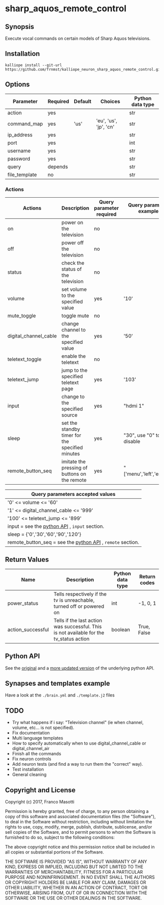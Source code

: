 # sharp_aquos_remote_control

## Synopsis

Execute vocal commands on certain models of Sharp Aquos televisions.

## Installation

    kalliope install --git-url https://github.com/frnmst/kalliope_neuron_sharp_aquos_remote_control.git

## Options

| Parameter     | Required | Default | Choices                   | Python data type |
|-------------- |----------|---------|---------------------------|------------------|
| action        | yes      |         | <See the next table>      |   str
| command_map   | yes      | 'us'    | 'eu', 'us', 'jp', 'cn'    |   str
| ip_address    | yes      |         |                           |   str
| port          | yes      |         |                           |   int
| username      | yes      |         |                           |   str
| password      | yes      |         |                           |   str
| query         | depends  |         |                           |   str
| file_template | no       |         |                           |   str

### Actions

| Actions                | Description                                      | Query parameter required | Query parameter example        |
|------------------------|--------------------------------------------------|---------------------|---------------------------|
| on                     | power on the television                          |   no                |                           |
| off                    | power off the television                         |   no                |                           |
| status                 | check the status of the television               |   no                |                           |
| volume                 | set volume to the specified value                |   yes               | '10'                      |
| mute_toggle            | toggle mute                                      |   no                |                           |
| digital_channel_cable  | change channel to the specified value            |   yes               | '50'                      |
| teletext_toggle        | enable the teletext                              |   no                |                           |
| teletext_jump          | jump to the specified teletext page              |   yes               | '103'                     |
| input                  | change to the specified source                   |   yes               | "hdmi 1"                  |
| sleep                  | set the standby timer for the specified minutes  |   yes               | "30", use "0" to disable  | 
| remote_button_seq      | imitate the pressing of buttons on the remote    |   yes               | "['menu','left','enter']" |

| Query parameters accepted values      |
|---------------------------------------|
| '0' <= volume <= '60'                 |
| '1' <= digital_channel_cable <= '999' |
| '100' <= teletext_jump <= '899'       |
| input =  see the [python API](https://github.com/sharp-aquos-remote-control/sharp_aquos_rc/blob/master/sharp_aquos_rc/commands/eu.yaml) , `input` section.   |
| sleep = {'0','30','60','90','120'}    |
| remote_button_seq = see the [python API](https://github.com/sharp-aquos-remote-control/blob/master/sharp_aquos_rc/commands/eu.yaml) , `remote` section. |

## Return Values

| Name               | Description         | Python data type | Return codes |
---------------------|---------------------|------------------|--------------|
| power_status        | Tells respectively if the tv is unreachable, turned off or powered on | int | -1, 0, 1 |
| action_successful   | Tells if the last action was successful. This is not available for the tv_status action | boolean | True, False |

## Python API

See the [original](https://github.com/jmoore987/sharp_aquos_rc) and a
[more updated version](https://github.com/frnmst/sharp_aquos_rc)
of the underlying python API.

## Synapses and templates example

Have a look at the `./brain.yml` and `./template.j2` files

## TODO

- Try what happens if i say: "Television channel" (ie when channel, volume, etc...
  is not specified).
- Fix documentation
- Multi language templates
- How to specify automatically when to use
  digital_channel_cable or digital_channel_air
- Finish all the commands
- Fix neuron controls
- Add neuron tests (and find a way to run them the "correct" way).
- Test installation
- General cleaning

## Copyright and License

Copyright (c) 2017, Franco Masotti

Permission is hereby granted, free of charge, to any person obtaining a copy 
of this software and associated documentation files (the "Software"), to deal 
in the Software without restriction, including without limitation the rights 
to use, copy, modify, merge, publish, distribute, sublicense, and/or sell 
copies of the Software, and to permit persons to whom the Software is 
furnished to do so, subject to the following conditions:

The above copyright notice and this permission notice shall be included in all 
copies or substantial portions of the Software.

THE SOFTWARE IS PROVIDED "AS IS", WITHOUT WARRANTY OF ANY KIND, EXPRESS OR 
IMPLIED, INCLUDING BUT NOT LIMITED TO THE WARRANTIES OF MERCHANTABILITY, 
FITNESS FOR A PARTICULAR PURPOSE AND NONINFRINGEMENT. IN NO EVENT SHALL THE 
AUTHORS OR COPYRIGHT HOLDERS BE LIABLE FOR ANY CLAIM, DAMAGES OR OTHER 
LIABILITY, WHETHER IN AN ACTION OF CONTRACT, TORT OR OTHERWISE, ARISING FROM, 
OUT OF OR IN CONNECTION WITH THE SOFTWARE OR THE USE OR OTHER DEALINGS IN THE 
SOFTWARE.

